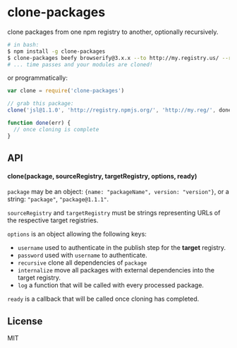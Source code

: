 # clone-packages

clone packages from one npm registry to another, optionally recursively.

```bash
# in bash:
$ npm install -g clone-packages
$ clone-packages beefy browserify@3.x.x --to http://my.registry.us/ --recursive
# ... time passes and your modules are cloned!
```

or programmatically:

```javascript
var clone = require('clone-packages')

// grab this package:
clone('jsl@1.1.0', 'http://registry.npmjs.org/', 'http://my.reg/', done)

function done(err) {
  // once cloning is complete
}
```

## API

#### clone(package, sourceRegistry, targetRegistry, options, ready)

`package` may be an object: `{name: "packageName", version: "version"}`, or a string: `"package"`, `"package@1.1.1"`.

`sourceRegistry` and `targetRegistry` must be strings representing URLs of the respective target registries.

`options` is an object allowing the following keys:

* `username` used to authenticate in the publish step for the **target** registry.
* `password` used with `username` to authenticate.
* `recursive` clone all dependencies of `package`
* `internalize` move all packages with external dependencies into the target registry.
* `log` a function that will be called with every processed package.

`ready` is a callback that will be called once cloning has completed.

## License

MIT
